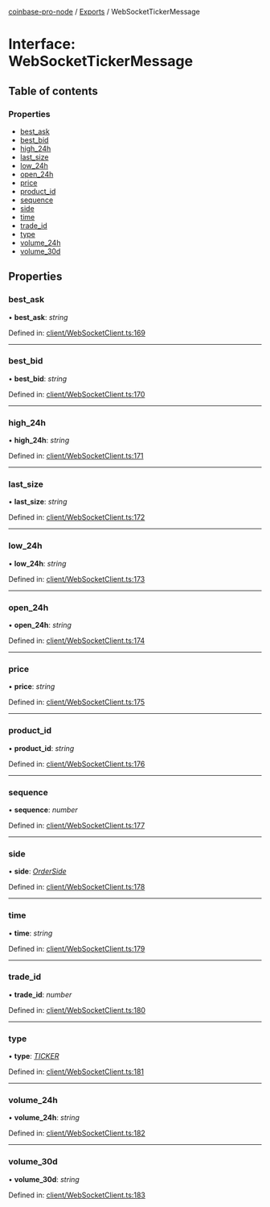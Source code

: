 [coinbase-pro-node](../README.md) / [Exports](../modules.md) / WebSocketTickerMessage

# Interface: WebSocketTickerMessage

## Table of contents

### Properties

- [best_ask](websockettickermessage.md#best_ask)
- [best_bid](websockettickermessage.md#best_bid)
- [high_24h](websockettickermessage.md#high_24h)
- [last_size](websockettickermessage.md#last_size)
- [low_24h](websockettickermessage.md#low_24h)
- [open_24h](websockettickermessage.md#open_24h)
- [price](websockettickermessage.md#price)
- [product_id](websockettickermessage.md#product_id)
- [sequence](websockettickermessage.md#sequence)
- [side](websockettickermessage.md#side)
- [time](websockettickermessage.md#time)
- [trade_id](websockettickermessage.md#trade_id)
- [type](websockettickermessage.md#type)
- [volume_24h](websockettickermessage.md#volume_24h)
- [volume_30d](websockettickermessage.md#volume_30d)

## Properties

### best_ask

• **best_ask**: _string_

Defined in: [client/WebSocketClient.ts:169](https://github.com/bennycode/coinbase-pro-node/blob/1018fbd/src/client/WebSocketClient.ts#L169)

---

### best_bid

• **best_bid**: _string_

Defined in: [client/WebSocketClient.ts:170](https://github.com/bennycode/coinbase-pro-node/blob/1018fbd/src/client/WebSocketClient.ts#L170)

---

### high_24h

• **high_24h**: _string_

Defined in: [client/WebSocketClient.ts:171](https://github.com/bennycode/coinbase-pro-node/blob/1018fbd/src/client/WebSocketClient.ts#L171)

---

### last_size

• **last_size**: _string_

Defined in: [client/WebSocketClient.ts:172](https://github.com/bennycode/coinbase-pro-node/blob/1018fbd/src/client/WebSocketClient.ts#L172)

---

### low_24h

• **low_24h**: _string_

Defined in: [client/WebSocketClient.ts:173](https://github.com/bennycode/coinbase-pro-node/blob/1018fbd/src/client/WebSocketClient.ts#L173)

---

### open_24h

• **open_24h**: _string_

Defined in: [client/WebSocketClient.ts:174](https://github.com/bennycode/coinbase-pro-node/blob/1018fbd/src/client/WebSocketClient.ts#L174)

---

### price

• **price**: _string_

Defined in: [client/WebSocketClient.ts:175](https://github.com/bennycode/coinbase-pro-node/blob/1018fbd/src/client/WebSocketClient.ts#L175)

---

### product_id

• **product_id**: _string_

Defined in: [client/WebSocketClient.ts:176](https://github.com/bennycode/coinbase-pro-node/blob/1018fbd/src/client/WebSocketClient.ts#L176)

---

### sequence

• **sequence**: _number_

Defined in: [client/WebSocketClient.ts:177](https://github.com/bennycode/coinbase-pro-node/blob/1018fbd/src/client/WebSocketClient.ts#L177)

---

### side

• **side**: [_OrderSide_](../enums/orderside.md)

Defined in: [client/WebSocketClient.ts:178](https://github.com/bennycode/coinbase-pro-node/blob/1018fbd/src/client/WebSocketClient.ts#L178)

---

### time

• **time**: _string_

Defined in: [client/WebSocketClient.ts:179](https://github.com/bennycode/coinbase-pro-node/blob/1018fbd/src/client/WebSocketClient.ts#L179)

---

### trade_id

• **trade_id**: _number_

Defined in: [client/WebSocketClient.ts:180](https://github.com/bennycode/coinbase-pro-node/blob/1018fbd/src/client/WebSocketClient.ts#L180)

---

### type

• **type**: [_TICKER_](../enums/websocketresponsetype.md#ticker)

Defined in: [client/WebSocketClient.ts:181](https://github.com/bennycode/coinbase-pro-node/blob/1018fbd/src/client/WebSocketClient.ts#L181)

---

### volume_24h

• **volume_24h**: _string_

Defined in: [client/WebSocketClient.ts:182](https://github.com/bennycode/coinbase-pro-node/blob/1018fbd/src/client/WebSocketClient.ts#L182)

---

### volume_30d

• **volume_30d**: _string_

Defined in: [client/WebSocketClient.ts:183](https://github.com/bennycode/coinbase-pro-node/blob/1018fbd/src/client/WebSocketClient.ts#L183)
